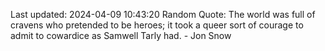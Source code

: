 Last updated: 2024-04-09 10:43:20
Random Quote: The world was full of cravens who pretended to be heroes; it took a queer sort of courage to admit to cowardice as Samwell Tarly had.  -  Jon Snow